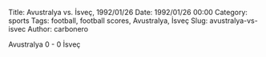 Title: Avustralya vs. İsveç, 1992/01/26
Date: 1992/01/26 00:00
Category: sports
Tags: football, football scores, Avustralya, İsveç
Slug: avustralya-vs-isvec
Author: carbonero


Avustralya 0 - 0 İsveç
